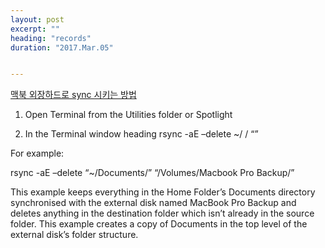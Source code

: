 ```yaml
---
layout: post
excerpt: ""
heading: "records"
duration: "2017.Mar.05"


---
```


[맥북 외장하드로 sync 시키는 방법](http://www.chriswrites.com/how-to-sync-files-and-folders-on-the-mac/)

1. Open Terminal from the Utilities folder or Spotlight

2. In the Terminal window heading rsync -aE –delete ~/ <source folder> / “<destination folder>”

For example:

rsync -aE –delete “~/Documents/” “/Volumes/Macbook Pro Backup/”

This example keeps everything in the Home Folder’s Documents directory synchronised with the external disk named MacBook Pro Backup and deletes anything in the destination folder which isn’t already in the source folder. This example creates a copy of Documents in the top level of the external disk’s folder structure.
